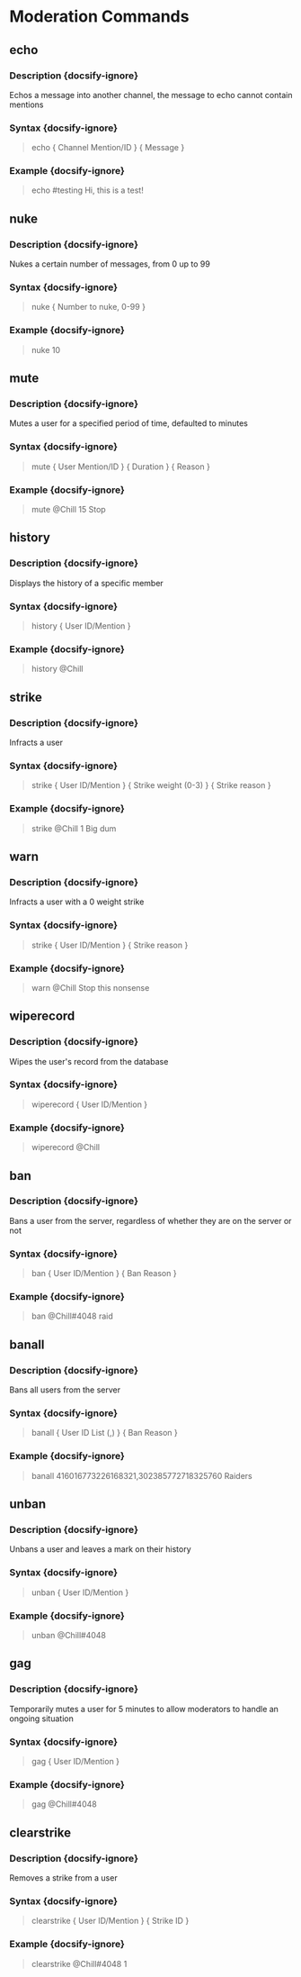 # Moderation Commands
## echo
### Description {docsify-ignore}
Echos a message into another channel, the message to echo cannot contain mentions
### Syntax {docsify-ignore}

> echo { Channel Mention/ID } { Message }

### Example {docsify-ignore}

> echo #testing Hi, this is a test!

## nuke
### Description {docsify-ignore}
Nukes a certain number of messages, from 0 up to 99
### Syntax {docsify-ignore}

> nuke { Number to nuke, 0-99 }

### Example {docsify-ignore}

> nuke 10

## mute
### Description {docsify-ignore}
Mutes a user for a specified period of time, defaulted to minutes
### Syntax {docsify-ignore}

> mute { User Mention/ID } { Duration } { Reason }

### Example {docsify-ignore}

> mute @Chill 15 Stop

## history
### Description {docsify-ignore}
Displays the history of a specific member
### Syntax {docsify-ignore}

> history { User ID/Mention }

### Example {docsify-ignore}

> history @Chill

## strike
### Description {docsify-ignore}
Infracts a user
### Syntax {docsify-ignore}

> strike { User ID/Mention } { Strike weight (0-3) } { Strike reason }

### Example {docsify-ignore}

> strike @Chill 1 Big dum

## warn
### Description {docsify-ignore}
Infracts a user with a 0 weight strike
### Syntax {docsify-ignore}

> strike { User ID/Mention } { Strike reason }

### Example {docsify-ignore}

> warn @Chill Stop this nonsense

## wiperecord
### Description {docsify-ignore}
Wipes the user's record from the database
### Syntax {docsify-ignore}

> wiperecord { User ID/Mention }

### Example {docsify-ignore}

> wiperecord @Chill

## ban
### Description {docsify-ignore}
Bans a user from the server, regardless of whether they are on the server or not
### Syntax {docsify-ignore}

> ban { User ID/Mention } { Ban Reason }

### Example {docsify-ignore}

> ban @Chill#4048 raid

## banall
### Description {docsify-ignore}
Bans all users from the server
### Syntax {docsify-ignore}

> banall { User ID List (,) } { Ban Reason }

### Example {docsify-ignore}

> banall 416016773226168321,302385772718325760 Raiders

## unban
### Description {docsify-ignore}
Unbans a user and leaves a mark on their history
### Syntax {docsify-ignore}

> unban { User ID/Mention }

### Example {docsify-ignore}

> unban @Chill#4048

## gag
### Description {docsify-ignore}
Temporarily mutes a user for 5 minutes to allow moderators to handle an ongoing situation
### Syntax {docsify-ignore}

> gag { User ID/Mention }

### Example {docsify-ignore}

> gag @Chill#4048

## clearstrike
### Description {docsify-ignore}
Removes a strike from a user
### Syntax {docsify-ignore}

> clearstrike { User ID/Mention } { Strike ID }

### Example {docsify-ignore}

> clearstrike @Chill#4048 1


